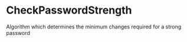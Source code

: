 # CheckPasswordStrength
Algorithm which determines the minimum changes required for a strong password
